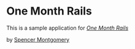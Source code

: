 # One Month Rails 

This is a sample application for 
[*One Month Rails*](onemonthrails.com)

by [Spencer Montgomery](smontgo5@gmail.com)